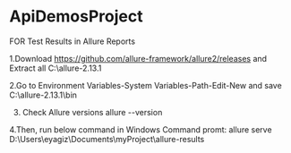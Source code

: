 # ApiDemosProject

FOR Test Results in Allure Reports 

1.Download https://github.com/allure-framework/allure2/releases and Extract all C:\allure-2.13.1

2.Go to Environment Variables-System Variables-Path-Edit-New and save C:\allure-2.13.1\bin

3. Check Allure versions
    allure --version
    
4.Then, run below command in Windows Command promt:
    allure serve D:\Users\eyagiz\Documents\myProject\allure-results



